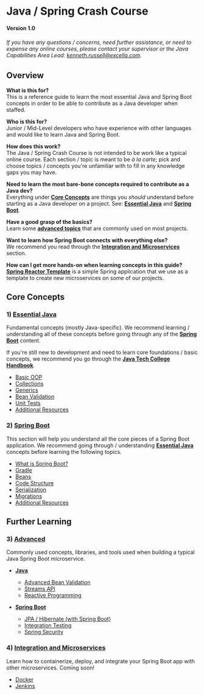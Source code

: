 # Java / Spring Crash Course

**Version 1.0**

###### If you have any questions / concerns, need further assistance, or need to expense any online courses, please contact your supervisor or the Java Capabilities Area Lead: [kenneth.russell@excella.com](mailto:kenneth.russell@excella.com).

## Overview

**What is this for?**<br />
This is a reference guide to learn the most essential Java and Spring Boot concepts in order to be able to contribute as a Java developer when staffed.

**Who is this for?**<br />
Junior / Mid-Level developers who have experience with other languages and would like to learn Java and Spring Boot.

**How does this work?**<br/>
The Java / Spring Crash Course is not intended to be work like a typical online course. Each section / topic is meant to be *à la carte*; pick and choose topics / concepts you're unfamiliar with to fill in any knowledge gaps you may have.

**Need to learn the most bare-bone concepts required to contribute as a Java dev?**<br/>
Everything under **[Core Concepts](#core-concepts)** are things you *should* understand before starting as a Java developer on a project. See: **[Essential Java](java.md)** and **[Spring Boot](spring.md)**.

**Have a good grasp of the basics?**<br/>
Learn some **[advanced topics](advanced.md)** that are commonly used on most projects.

**Want to learn how Spring Boot connects with everything else?**<br/>
We recommend you read through the **[Integration and Microservices](integration.md)** section.

**How can I get more hands-on when learning concepts in this guide?**<br/>
**[Spring Reactor Template](https://github.com/excellalabs/spring-reactor-template)** is a simple Spring application that we use as a template to create new microservices on some of our projects. 


## Core Concepts

### 1) [Essential Java](java.md#essential-java)

Fundamental concepts (mostly Java-specific). We recommend learning / understanding all of these concepts before going through any of the **[Spring Boot](spring.md)** content.

If you're still new to development and need to learn core foundations / basic concepts, we recommend you go through the **[Java Tech College Handbook](https://github.com/excellaco/java-tech-college-handbook)**.

- [Basic OOP](java.md#basic-oop)
- [Collections](java.md#collections)
- [Generics](java.md#generics)
- [Bean Validation](java.md#bean-validation)
- [Unit Tests](java.md#unit-tests)
- [Additional Resources](java.md#additional-resources)

### 2) [Spring Boot](spring.md#spring-boot)

This section will help you understand all the core pieces of a Spring Boot application. We recommend going through / understanding **[Essential Java](java.md)** concepts before learning the following topics.

- [What is Spring Boot?](spring.md#what-is-spring-boot)
- [Gradle](spring.md#gradle)
- [Beans](spring.md#beans)
- [Code Structure](spring.md#code-structure)
- [Serialization](spring.md#serialization)
- [Migrations](spring.md#migrations)
- [Additional Resources](spring.md#additional-resources)

## Further Learning

### 3) [Advanced](advanced.md#advanced)

Commonly used concepts, libraries, and tools used when building a typical Java Spring Boot microservice.

- **[Java](advanced.md#java)**
	- [Advanced Bean Validation](advanced.md#advanced-bean-validation)
	- [Streams API](advanced.md#streams-api)
	- [Reactive Programming](advanced.md#reactive-programming)

- **[Spring Boot](advanced.md#spring-boot)**
	- [JPA / Hibernate (with Spring Boot)](advanced.md#jpa--hibernate)
	- [Integration Testing](advanced.md#integration-testing)
	- [Spring Security](advanced.md#spring-security)

### 4) [Integration and Microservices](integration.md#integration-and-microservices)

Learn how to containerize, deploy, and integrate your Spring Boot app with other microservices. Coming soon!

- [Docker](integration.md#docker)
- [Jenkins](integration.md#jenkins)